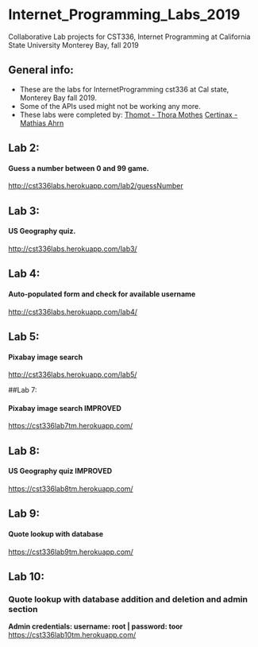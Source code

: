 # Internet_Programming_Labs_2019
Collaborative Lab projects for CST336, Internet Programming at California State University Monterey Bay, fall 2019

## General info: 
- These are the labs for InternetProgramming cst336 at Cal state, Monterey Bay fall 2019.
- Some of the APIs used might not be working any more.
- These labs were completed by:
<a href="www.github.com/ThoMot">Thomot - Thora Mothes</a>
<a href="www.github.com/Certinax">Certinax - Mathias Ahrn</a>

## Lab 2:
#### Guess a number between 0 and 99 game.
http://cst336labs.herokuapp.com/lab2/guessNumber

## Lab 3:
#### US Geography quiz.
http://cst336labs.herokuapp.com/lab3/

## Lab 4: 
#### Auto-populated form and check for available username
http://cst336labs.herokuapp.com/lab4/

## Lab 5:
#### Pixabay image search
http://cst336labs.herokuapp.com/lab5/

##Lab 7: 
#### Pixabay image search IMPROVED
https://cst336lab7tm.herokuapp.com/

## Lab 8: 
#### US Geography quiz IMPROVED
https://cst336lab8tm.herokuapp.com/

## Lab 9:
#### Quote lookup with database
https://cst336lab9tm.herokuapp.com/

## Lab 10:
### Quote lookup with database addition and deletion and admin section
**Admin credentials: username: root | password: toor**
https://cst336lab10tm.herokuapp.com/
